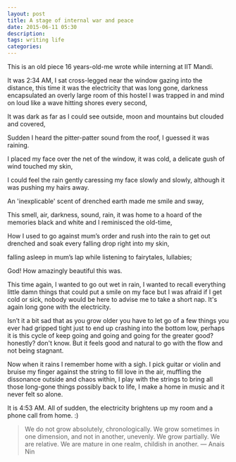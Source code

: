 ```yaml
---
layout: post
title: A stage of internal war and peace
date: 2015-06-11 05:30
description: 
tags: writing life
categories:
---
```


This is an old piece 16 years-old-me wrote while interning at IIT Mandi.

It was 2:34 AM, I sat cross-legged near the window gazing into the distance, 
this time it was the electricity that was long gone, darkness encapsulated an overly large room of this hostel I was trapped in and mind on loud like a wave hitting shores every second,

It was dark as far as I could see outside, moon and mountains but clouded and covered,

Sudden I heard the pitter-patter sound from the roof, I guessed it was raining.

I placed my face over the net of the window, it was cold, 
a delicate gush of wind touched my skin,

I could feel the rain gently caressing my face slowly and slowly, although it was pushing my hairs away.

An 'inexplicable' scent of drenched earth made me smile and sway, 

This smell, air, darkness, sound, rain, it was home to a hoard of the memories black and white and I reminisced the old-time,

How I used to go against mum’s order and rush into the rain to get out drenched and soak every falling drop right into my skin,

falling asleep in mum’s lap while listening to fairytales, lullabies;

God! How amazingly beautiful this was.

This time again, I wanted to go out wet in rain, I wanted to recall everything little damn things that could put a smile on my face but I was afraid if I get cold or sick, nobody would be here to advise me to take a short nap. 
It's again long gone with the electricity.

Isn’t it a bit sad that as you grow older you have to let go of a few things you ever had gripped tight just to end up crashing into the bottom low, perhaps it is this cycle of keep going and going and going for the greater good? 
honestly? don't know. But it feels good and natural to go with the flow and not being stagnant.

Now when it rains I remember home with a sigh. I pick guitar or violin and bruise my finger against the string to fill love in the air, muffling the dissonance outside and chaos within, I play with the strings to bring all those long-gone things possibly back to life, I make a home in music and it never felt so alone.

It is 4:53 AM. All of sudden, the electricity brightens up my room and a phone call from home. :)

> We do not grow absolutely, chronologically. We grow sometimes in one dimension, and not in another, unevenly. We grow partially. We are relative. We are mature in one realm, childish in another.
> — Anais Nin
